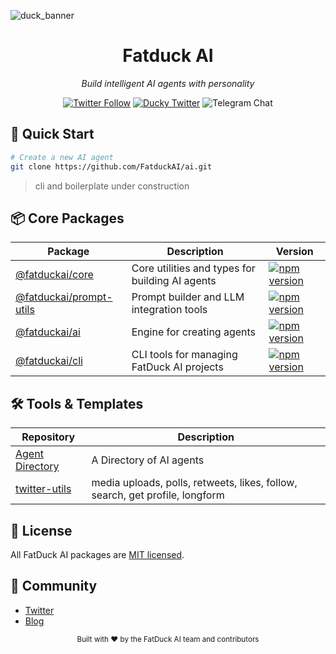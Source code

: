 ![duck_banner](https://github.com/user-attachments/assets/33c039c6-bd6a-436f-952e-fbc88ae07c50)
<div align="center">

  <h1>Fatduck AI</h1>
  
  _Build intelligent AI agents with personality_

  [![Twitter Follow](https://img.shields.io/twitter/follow/fatduckai?style=social)](https://twitter.com/fatduckai)
  [![Ducky Twitter](https://img.shields.io/twitter/follow/duckunfiltered?style=social)](https://twitter.com/duckunfiltered)
  ![Telegram Chat][tg-badge]

[tg-badge]: https://img.shields.io/endpoint?color=neon&logo=telegram&label=chat&url=https%3A%2F%2Ftg.sumanjay.workers.dev%2FDuckUnfiltered
</div>

## 🚀 Quick Start

```bash
# Create a new AI agent
git clone https://github.com/FatduckAI/ai.git
```

> cli and boilerplate under construction

## 📦 Core Packages

| Package | Description | Version |
|---------|------------|---------|
| [@fatduckai/core](https://github.com/fatduckai/ai-templates) | Core utilities and types for building AI agents | [![npm version](https://img.shields.io/npm/v/@fatduckai/core.svg)](https://www.npmjs.com/package/@fatduckai/core) |
| [@fatduckai/prompt-utils](https://github.com/fatduckai/prompt-utils) | Prompt builder and LLM integration tools | [![npm version](https://img.shields.io/npm/v/@fatduckai/prompt-utils.svg)](https://www.npmjs.com/package/@fatduckai/ai) |
| [@fatduckai/ai](https://github.com/fatduckai/ai) | Engine for creating agents | [![npm version](https://img.shields.io/npm/v/@fatduckai/ai.svg)](https://www.npmjs.com/package/@fatduckai/brain) |
| [@fatduckai/cli](https://github.com/fatduckai/ai-templates) | CLI tools for managing FatDuck AI projects | [![npm version](https://img.shields.io/npm/v/@fatduckai/cli.svg)](https://www.npmjs.com/package/@fatduckai/cli) |

## 🛠️ Tools & Templates

| Repository | Description |
|------------|-------------|
| [Agent Directory](https://github.com/FatduckAI/agent-directory) | A Directory of AI agents |
| [twitter-utils](https://github.com/FatduckAI/twitter-agent-utils) | media uploads, polls, retweets, likes, follow, search, get profile, longform |

## 📜 License

All FatDuck AI packages are [MIT licensed](LICENSE).

## 💬 Community

- [Twitter](https://twitter.com/fatduckai)
- [Blog](https://blog.fatduckai.com)


<div align="center">
  <sub>Built with ❤️ by the FatDuck AI team and contributors</sub>
</div>
